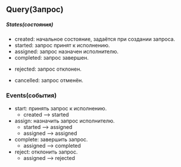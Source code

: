 Query(Запрос)
------------
##### States(состояния)
* created: начальное состояние, задаётся при создании запроса.
* started: запрос принят к исполнению.
* assigned: запрос назначен исполнителю.
* completed: запрос завершен.
<!--
* completed_signed: запрос завершен и подписан.
-->
* rejected: запрос отклонен.
<!--
* rejected_signed: запрос отклонен и подписан.
-->
* cancelled: запрос отменён.

<!--
* scheduled_consultation:
* consultation:
* consulted:
-->

### Events(события)
* start: принять запрос к исполнению.
  * created –> started
* assign: назначить запрос исполнителю.
  * started –> assigned
  * assigned –> assigned
* complete: завершить запрос.
  * assigned –> completed
* reject: отклонить запрос.
  * assigned –> rejected
